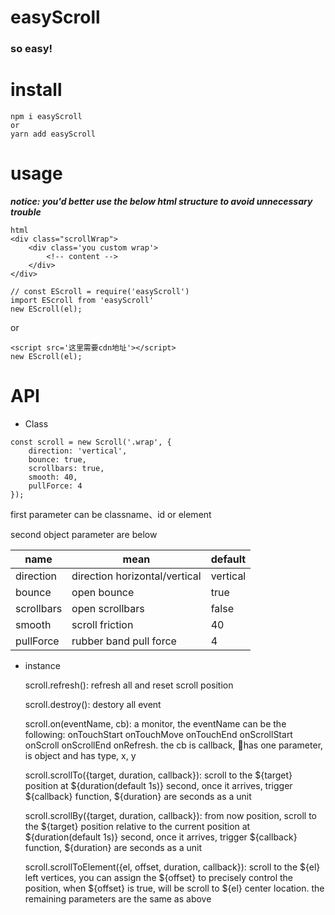 # easyScroll

### so easy!

# install
```
npm i easyScroll
or
yarn add easyScroll
```

# usage

***notice: you'd better use the below html structure to avoid unnecessary trouble***

```
html
<div class="scrollWrap">
	<div class='you custom wrap'>
		<!-- content -->
	</div>
</div>
```



```
// const EScroll = require('easyScroll')
import EScroll from 'easyScroll'
new EScroll(el);
```

or 

```
<script src='这里需要cdn地址'></script>
new EScroll(el);
```

# API
* Class
	
```
const scroll = new Scroll('.wrap', {
	direction: 'vertical',
	bounce: true,
	scrollbars: true,
	smooth: 40,
	pullForce: 4
});
```

first parameter can be classname、id or element

second object parameter are below


 | name       | mean                          | default  |
 | ---------- | ----------------------------- | -------- |
 | direction  | direction horizontal/vertical | vertical |
 | bounce     | open bounce                   | true     |
 | scrollbars | open scrollbars               | false    |
 | smooth     | scroll friction               | 40       |
 | pullForce  | rubber band pull force        | 4        |
	

* instance

	scroll.refresh(): refresh all and reset scroll position
		
	scroll.destroy(): destory all event
	
	scroll.on(eventName, cb): a monitor, the eventName can be the following: onTouchStart onTouchMove onTouchEnd onScrollStart onScroll onScrollEnd onRefresh. the cb is callback, has one parameter, is object and has type, x, y
	
	scroll.scrollTo({target, duration, callback}): scroll to the ${target} position at ${duration(default 1s)} second, once it arrives, trigger ${callback} function, ${duration} are seconds as a unit
	
	scroll.scrollBy({target, duration, callback}): from now position, scroll  to the ${target} position relative to the current position at ${duration(default 1s)} second, once it arrives, trigger ${callback} function, ${duration} are seconds as a unit
	
	scroll.scrollToElement({el, offset, duration, callback}): scroll to the ${el} left vertices, you can assign the ${offset} to precisely control the position, when ${offset} is true, will be scroll to ${el} center location. the remaining parameters are the same as above
	


